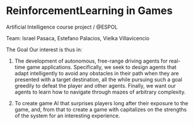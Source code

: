# ReinforcementLearning in Games
Artificial Intelligence course project / @ESPOL

Team: Israel Pasaca, Estefano Palacios, Vielka Villavicencio

The Goal
Our interest is thus in:

1. The development of autonomous, free-range driving agents for real-time game applications. Specifically, we seek to design agents that adapt intelligently to avoid any obstacles in their path when they are presented with a target destination, all the while pursuing such a goal greedily to defeat the player and other agents. Finally, we want our agents to learn how to navigate through mazes of arbitrary complexity.

2. To create game AI that surprises players long after their exposure to the game, and, from that to create a game with capitalizes on the strengths of the system for an interesting experience.
